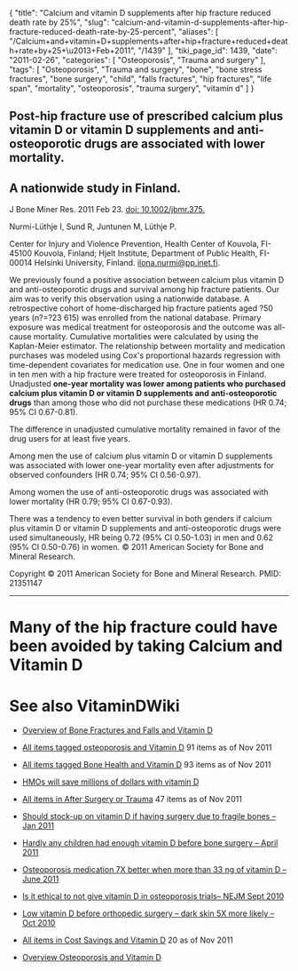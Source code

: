 {
    "title": "Calcium and vitamin D supplements after hip fracture reduced death rate by 25%",
    "slug": "calcium-and-vitamin-d-supplements-after-hip-fracture-reduced-death-rate-by-25-percent",
    "aliases": [
        "/Calcium+and+vitamin+D+supplements+after+hip+fracture+reduced+death+rate+by+25+\u2013+Feb+2011",
        "/1439"
    ],
    "tiki_page_id": 1439,
    "date": "2011-02-26",
    "categories": [
        "Osteoporosis",
        "Trauma and surgery"
    ],
    "tags": [
        "Osteoporosis",
        "Trauma and surgery",
        "bone",
        "bone stress fractures",
        "bone surgery",
        "child",
        "falls fractures",
        "hip fractures",
        "life span",
        "mortality",
        "osteoporosis",
        "trauma surgery",
        "vitamin d"
    ]
}


## Post-hip fracture use of prescribed calcium plus vitamin D or vitamin D supplements and anti-osteoporotic drugs are associated with lower mortality.

## A nationwide study in Finland.

J Bone Miner Res. 2011 Feb 23. [doi: 10.1002/jbmr.375.](https://doi.org/10.1002/jbmr.375.)

Nurmi-Lüthje I, Sund R, Juntunen M, Lüthje P.

Center for Injury and Violence Prevention, Health Center of Kouvola, FI-45100 Kouvola, Finland; Hjelt Institute, Department of Public Health, FI-00014 Helsinki University, Finland. ilona.nurmi@pp.inet.fi.

We previously found a positive association between calcium plus vitamin D and anti-osteoporotic drugs and survival among hip fracture patients. Our aim was to verify this observation using a nationwide database. A retrospective cohort of home-discharged hip fracture patients aged ?50 years (n?=?23 615) was enrolled from the national database. Primary exposure was medical treatment for osteoporosis and the outcome was all-cause mortality. Cumulative mortalities were calculated by using the Kaplan-Meier estimator. The relationship between mortality and medication purchases was modeled using Cox's proportional hazards regression with time-dependent covariates for medication use. One in four women and one in ten men with a hip fracture were treated for osteoporosis in Finland. Unadjusted  **one-year mortality was lower among patients who purchased calcium plus vitamin D or vitamin D supplements and anti-osteoporotic drugs**  than among those who did not purchase these medications (HR 0.74; 95% CI 0.67-0.81). 

The difference in unadjusted cumulative mortality remained in favor of the drug users for at least five years. 

Among men the use of calcium plus vitamin D or vitamin D supplements was associated with lower one-year mortality even after adjustments for observed confounders (HR 0.74; 95% CI 0.56-0.97). 

Among women the use of anti-osteoporotic drugs was associated with lower mortality (HR 0.79; 95% CI 0.67-0.93). 

There was a tendency to even better survival in both genders if calcium plus vitamin D or vitamin D supplements and anti-osteoporotic drugs were used simultaneously, HR being 0.72 (95% CI 0.50-1.03) in men and 0.62 (95% CI 0.50-0.76) in women. © 2011 American Society for Bone and Mineral Research.

Copyright © 2011 American Society for Bone and Mineral Research. PMID: 21351147

- - - - - - - 

# Many of the hip fracture could have been avoided by taking Calcium and Vitamin D

# See also VitaminDWiki

* [Overview of Bone Fractures and Falls and Vitamin D](/tags/overview-of-bone-fractures-and-falls-and-vitamin-d.html)

* [All items tagged osteoporosis and Vitamin D](https://www.VitaminDWiki.com/tiki-browse_categories.php?parentId=49&sort_mode=created_desc) 91 items as of Nov 2011

* [All items tagged Bone Health and Vitamin D](https://www.VitaminDWiki.com/tiki-browse_categories.php?parentId=6&sort_mode=created_desc) 93 items as of Nov 2011

* [HMOs will save millions of dollars with vitamin D](/posts/hmos-will-save-millions-of-dollars-with-vitamin-d)

* [All items in After Surgery or Trauma](https://www.VitaminDWiki.com/tiki-browse_categories.php?parentId=64&sort_mode=created_desc) 47 items as of Nov 2011

* [Should stock-up on vitamin D if having surgery due to fragile bones – Jan 2011](/posts/should-stock-up-on-vitamin-d-if-having-surgery-due-to-fragile-bones)

* [Hardly any children had enough vitamin D before bone surgery – April 2011](/posts/hardly-any-children-had-enough-vitamin-d-before-bone-surgery)

* [Osteoporosis medication 7X better when more than 33 ng of vitamin D – June 2011](/tags/osteoporosis-medication-7x-better-when-more-than-33-ng-of-vitamin-d-june-2011.html)

* [Is it ethical to not give vitamin D in osteoporosis trials– NEJM Sept 2010](/posts/is-it-ethical-to-not-give-vitamin-d-in-osteoporosis-trials-nejm)

* [Low vitamin D before orthopedic surgery – dark skin 5X more likely – Oct 2010](/posts/low-vitamin-d-before-orthopedic-surgery-dark-skin-5x-more-likely)

* [All items in Cost Savings and Vitamin D](https://www.VitaminDWiki.com/tiki-browse_categories.php?parentId=87&sort_mode=created_desc) 20 as of Nov 2011

* [Overview Osteoporosis and Vitamin D](/posts/overview-osteoporosis-and-vitamin-d)